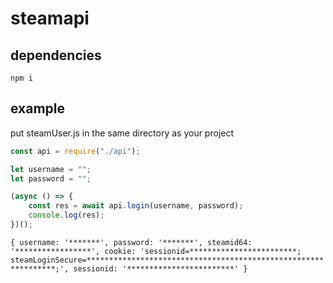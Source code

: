 # steamapi

## dependencies
```
npm i
```

## example
put steamUser.js in the same directory as your project
```js
const api = require("./api");

let username = "";
let password = "";

(async () => {
    const res = await api.login(username, password);
    console.log(res);
})();
```

`
{
  username: '*******',
  password: '*******',
  steamid64: '*****************',
  cookie: 'sessionid=************************; steamLoginSecure=***************************************************************;',
  sessionid: '************************'
}
`

